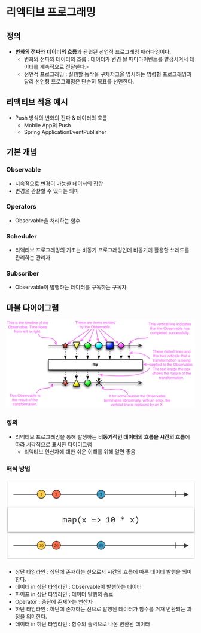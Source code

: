 # 리액티브 프로그래밍

## 정의

- **변화의 전파**와 **데이터의 흐름**과 관련된 선언적 프로그래밍 패러다임이다.
    - 변화의 전파와 데이터의 흐름 : 데이터가 변경 될 때마다이벤트를 발생시켜서 데이터를 계속적으로 전달한다.-
    - 선언적 프로그래밍 : 실행할 동작을 구체저그올 명시하는 명령형 프로그래밍과 달리 선언형 프로그래밍은 단순히 목표를 선언한다.

## 리액티브 적용 예시

- Push 방식의 변화의 전파 & 데이터의 흐름
    - Mobile App의 Push
    - Spring ApplicationEventPublisher

## 기본 개념

### Observable

- 지속적으로 변경이 가능한 데이터의 집합
- 변경을 관찰할 수 있다는 의미

### Operators

- Observable을 처리하는 함수

### Scheduler

- 리액티브 프로그래밍의 기초는 비동기 프로그래밍인데 비동기에 활용할 쓰레드를 관리하는 관리자

### Subscriber

- Observable이 발행하는 데이터를 구독하는 구독자

## 마블 다이어그램

![marble-diagrams(https://reactivex.io)](resources/img/marble-diagrams.png)

### 정의

- 리액티브 프로그래밍을 통해 발생하는 **비동기적인 데이터의 흐름을 시간의 흐름**에 따라 시각적으로 표시한 다이어그램
    - 리액티브 연산자에 대한 쉬운 이해를 위해 알면 좋음

### 해석 방법

![marble-diagrams-map(https://reactivex.io)](resources/img/marble-diagrams-map.png)

- 상단 타임라인 : 상단에 존재하는 선으로서 시간의 흐름에 따른 데이터 발행을 의미한다.
- 데이터 in 상단 타임라인 : Observable이 발행하는 데이터
- 파이프 in 상단 타임라인 : 데이터 발행의 종료
- Operator : 중단에 존재하는 연산자
- 하단 타임라인 : 하단에 존재하는 선으로 발행된 데이터가 함수를 거쳐 변환되는 과정을 의미한다.
- 데이터 in 하단 타임라인 : 함수의 출력으로 나온 변환된 데이터
